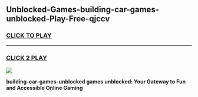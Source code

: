 
## Unblocked-Games-building-car-games-unblocked-Play-Free-qjccv
<h3>
<a href="https://premium76.site?title=building-car-games-unblocked&ref=19M">CLICK TO PLAY</a></h3>
<hr>

<h3>
<a href="https://premium76.site?title=building-car-games-unblocked&ref=19M">CLICK 2 PLAY</a>
  
</h3>

<a href="https://premium76.site?title=building-car-games-unblocked&ref=19M"><img src="https://clearcache.store/games.png"></a>


**building-car-games-unblocked games unblocked: Your Gateway to Fun and Accessible Online Gaming**
